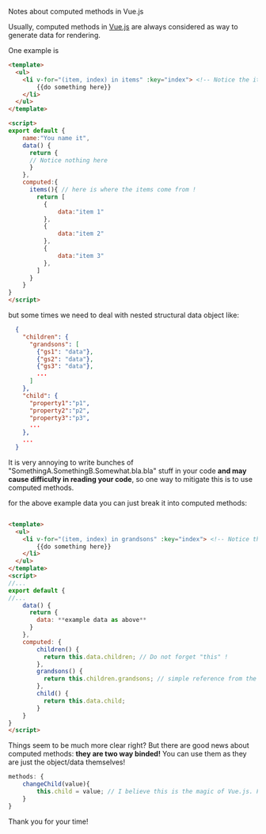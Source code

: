Notes about computed methods in Vue.js

Usually, computed methods in [Vue.js](https://vuejs.org/)
are always considered as way to generate data for rendering.

One example is
```HTML
<template>
  <ul>
    <li v-for="(item, index) in items" :key="index"> <!-- Notice the items here! -->
        {{do something here}}
    </li>
  </ul>
</template>

<script>
export default {
    name:"You name it",
    data() {
      return {
      // Notice nothing here
      }
    },
    computed:{
      items(){ // here is where the items come from !
        return [
          {
              data:"item 1"
          },
          {
              data:"item 2"
          },
          {
              data:"item 3"
          },
        ]
      }
    }
}
</script>
```
but some times we need to deal with nested structural data object like:
```JSON
  {
    "children": {
      "grandsons": [
        {"gs1": "data"},
        {"gs2": "data"},
        {"gs3": "data"},
        ...
      ]  
    },
    "child": {
      "property1":"p1",
      "property2":"p2",
      "property3":"p3",
      ...
    },
    ...
  }
```

It is very annoying to write bunches of "SomethingA.SomethingB.Somewhat.bla.bla" stuff in your code 
<strong>and may cause difficulty in reading your code</strong>, so one way to mitigate this is to use computed methods.

for the above example data you can just break it into computed methods:
```HTML

<template>
  <ul>
    <li v-for="(item, index) in grandsons" :key="index"> <!-- Notice the grandsons here! -->
        {{do something here}}
    </li>
  </ul>
</template>
<script>
//...
export default {
//...
    data() {
      return {
        data: **example data as above**
      }
    },
    computed: {
        children() {
          return this.data.children; // Do not forget "this" !
        },
        grandsons() {
          return this.children.grandsons; // simple reference from the parent object, hoho
        },
        child() {
          return this.data.child; 
        }
    }
}
</script>
```
Things seem to be much more clear right? But there are good news about computed methods: <strong>they are two way binded!</strong>
You can use them as they are just the object/data themselves!

```JavaScript
methods: {
    changeChild(value){
        this.child = value; // I believe this is the magic of Vue.js. Further investigation needed :)
    }
}

```
Thank you for your time!
